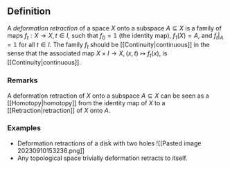 ## Definition
A _deformation retraction_ of a space $X$ onto a subspace $A \subseteq X$ is a family of maps $f_t : X \to X, t \in I,$ such that $f_0 = \mathbb{1}$ (the identity map), $f_1(X) = A,$ and $f_t|_A = \mathbb{1}$ for all $t \in I$. The family $f_t$ should be [[Continuity|continuous]] in the sense that the associated map $X \times I \to X, (x, t) \mapsto f_t(x),$ is [[Continuity|continuous]].

### Remarks
A deformation retraction of $X$ onto a subspace $A \subseteq X$ can be seen as a [[Homotopy|homotopy]] from the identity map of $X$ to a [[Retraction|retraction]] of $X$ onto $A$.  

### Examples
- Deformation retractions of a disk with two holes ![[Pasted image 20230910153236.png]]
- Any topological space trivially deformation retracts to itself.

